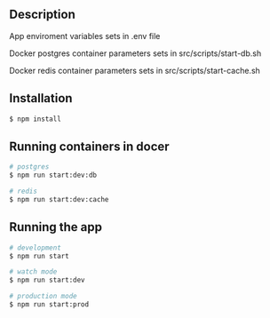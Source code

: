 ## Description

  App enviroment variables sets in .env file
  
  Docker postgres container parameters sets in src/scripts/start-db.sh

  Docker redis container parameters sets in src/scripts/start-cache.sh

## Installation

```bash
$ npm install
```

## Running containers in docer

```bash
# postgres
$ npm run start:dev:db

# redis
$ npm run start:dev:cache
```

## Running the app

```bash
# development
$ npm run start

# watch mode
$ npm run start:dev

# production mode
$ npm run start:prod
```
